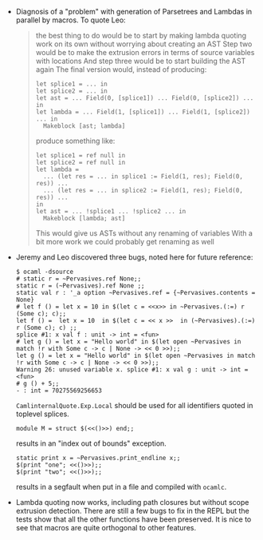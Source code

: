 * Diagnosis of a "problem" with generation of Parsetrees and Lambdas in
  parallel by macros.
  To quote Leo:

  > the best thing to do would be to start by making lambda quoting work on its
  > own without worrying about creating an AST
  > Step two would be to make the extrusion errors in terms of source variables
  > with locations
  > And step three would be to start building the AST again
  > The final version would, instead of producing:
  > ```
  > let splice1 = ... in
  > let splice2 = ... in
  > let ast = ... Field(0, [splice1]) ... Field(0, [splice2]) ... in
  > let lambda = ... Field(1, [splice1]) ... Field(1, [splice2]) ... in
  >   Makeblock [ast; lambda]
  > ```
  > produce something like:
  > ```
  > let splice1 = ref null in
  > let splice2 = ref null in
  > let lambda =
  >   ... (let res = ... in splice1 := Field(1, res); Field(0, res)) ...
  >   ... (let res = ... in splice2 := Field(1, res); Field(0, res)) ...
  > in
  > let ast = ... !splice1 ... !splice2 ... in
  >   Makeblock [lambda; ast]
  > ```
  > This would give us ASTs without any renaming of variables
  > With a bit more work we could probably get renaming as well

* Jeremy and Leo discovered three bugs, noted here for future reference:
  ```
  $ ocaml -dsource
  # static r = ~Pervasives.ref None;;
  static r = (~Pervasives).ref None ;;
  static val r : '_a option ~Pervasives.ref = {~Pervasives.contents = None}
  # let f () = let x = 10 in $(let c = <<x>> in ~Pervasives.(:=) r (Some c); c);;
  let f () =  let x = 10  in $(let c = << x >>  in (~Pervasives).(:=) r (Some c); c) ;;
  splice #1: x val f : unit -> int = <fun>
  # let g () = let x = "Hello world" in $(let open ~Pervasives in match !r with Some c -> c | None -> << 0 >>);;
  let g () = let x = "Hello world" in $(let open ~Pervasives in match !r with Some c -> c | None -> << 0 >>);;
  Warning 26: unused variable x. splice #1: x val g : unit -> int = <fun>
  # g () + 5;;
  - : int = 70275569256653
  ```
  `CamlinternalQuote.Exp.Local` should be used for all identifiers quoted in
  toplevel splices.
  ```
  module M = struct $(<<()>>) end;;
  ```
  results in an "index out of bounds" exception.
  ```
  static print x = ~Pervasives.print_endline x;;
  $(print "one"; <<()>>);;
  $(print "two"; <<()>>);;
  ```
  results in a segfault when put in a file and compiled with `ocamlc`.
* Lambda quoting now works, including path closures but without scope extrusion
  detection. There are still a few bugs to fix in the REPL but the tests show
  that all the other functions have been preserved. It is nice to see that
  macros are quite orthogonal to other features.
